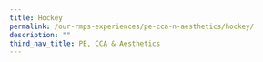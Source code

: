 ```yaml
---
title: Hockey
permalink: /our-rmps-experiences/pe-cca-n-aesthetics/hockey/
description: ""
third_nav_title: PE, CCA & Aesthetics
---
```

